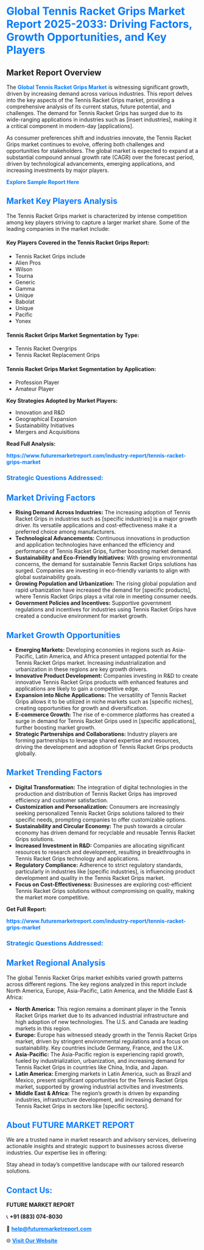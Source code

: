 <h1 style="color: #007BFF;">Global Tennis Racket Grips Market Report 2025-2033: Driving Factors, Growth Opportunities, and Key Players</h1>

<section id="overview">
<h2>Market Report Overview</h2>
<p>The <a href="https://www.futuremarketreport.com/industry-report/tennis-racket-grips-market" style="color: #007BFF; text-decoration: none;"><strong>Global Tennis Racket Grips Market</strong></a> is witnessing significant growth, driven by increasing demand across various industries. This report delves into the key aspects of the Tennis Racket Grips market, providing a comprehensive analysis of its current status, future potential, and challenges. The demand for Tennis Racket Grips has surged due to its wide-ranging applications in industries such as [insert industries], making it a critical component in modern-day [applications].</p>
<p>As consumer preferences shift and industries innovate, the Tennis Racket Grips market continues to evolve, offering both challenges and opportunities for stakeholders. The global market is expected to expand at a substantial compound annual growth rate (CAGR) over the forecast period, driven by technological advancements, emerging applications, and increasing investments by major players.</p>
</section>

<section id="overview">
<p><a href="https://www.futuremarketreport.com/request-sample/reportId=101009" style="color: #007BFF; text-decoration: none;"><strong>Explore Sample Report Here</strong></a></p>
</section>

<section id="key-players">
<h2 style="color: #007BFF;">Market Key Players Analysis</h2>
<p>The Tennis Racket Grips market is characterized by intense competition among key players striving to capture a larger market share. Some of the leading companies in the market include:</p>
<h4>Key Players Covered in the Tennis Racket Grips Report:</h4>
<ul><li>Tennis Racket Grips include</li><li>Alien Pros</li><li>Wilson</li><li>Tourna</li><li>Generic</li><li>Gamma</li><li>Unique</li><li>Babolat</li><li>Unique</li><li>Pacific</li><li>Yonex</li></ul>
<h4>Tennis Racket Grips Market Segmentation by Type:</h4>
<ul><li>Tennis Racket Overgrips</li><li>Tennis Racket Replacement Grips</li></ul>

<h4>Tennis Racket Grips Market Segmentation by Application:</h4>
<ul><li>Profession Player</li><li>Amateur Player</li></ul>
<p><strong>Key Strategies Adopted by Market Players:</strong></p>
<ul>
<li>Innovation and R&D</li>
<li>Geographical Expansion</li>
<li>Sustainability Initiatives</li>
<li>Mergers and Acquisitions</li>
</ul>
</section>

<section>
<p><strong>Read Full Analysis: </strong></p><a href="https://www.futuremarketreport.com/industry-report/tennis-racket-grips-market" style="color: #007BFF; text-decoration: none;"><strong>https://www.futuremarketreport.com/industry-report/tennis-racket-grips-market</strong></a>
<h3 style="color: #007BFF;">Strategic Questions Addressed:</h3>
</section>

<section id="driving-factors">
<h2 style="color: #007BFF;">Market Driving Factors</h2>
<ul>
<li><strong>Rising Demand Across Industries:</strong> The increasing adoption of Tennis Racket Grips in industries such as [specific industries] is a major growth driver. Its versatile applications and cost-effectiveness make it a preferred choice among manufacturers.</li>
<li><strong>Technological Advancements:</strong> Continuous innovations in production and application technologies have enhanced the efficiency and performance of Tennis Racket Grips, further boosting market demand.</li>
<li><strong>Sustainability and Eco-Friendly Initiatives:</strong> With growing environmental concerns, the demand for sustainable Tennis Racket Grips solutions has surged. Companies are investing in eco-friendly variants to align with global sustainability goals.</li>
<li><strong>Growing Population and Urbanization:</strong> The rising global population and rapid urbanization have increased the demand for [specific products], where Tennis Racket Grips plays a vital role in meeting consumer needs.</li>
<li><strong>Government Policies and Incentives:</strong> Supportive government regulations and incentives for industries using Tennis Racket Grips have created a conducive environment for market growth.</li>
</ul>
</section>

<section id="growth-opportunities">
<h2 style="color: #007BFF;">Market Growth Opportunities</h2>
<ul>
<li><strong>Emerging Markets:</strong> Developing economies in regions such as Asia-Pacific, Latin America, and Africa present untapped potential for the Tennis Racket Grips market. Increasing industrialization and urbanization in these regions are key growth drivers.</li>
<li><strong>Innovative Product Development:</strong> Companies investing in R&D to create innovative Tennis Racket Grips products with enhanced features and applications are likely to gain a competitive edge.</li>
<li><strong>Expansion into Niche Applications:</strong> The versatility of Tennis Racket Grips allows it to be utilized in niche markets such as [specific niches], creating opportunities for growth and diversification.</li>
<li><strong>E-commerce Growth:</strong> The rise of e-commerce platforms has created a surge in demand for Tennis Racket Grips used in [specific applications], further boosting market growth.</li>
<li><strong>Strategic Partnerships and Collaborations:</strong> Industry players are forming partnerships to leverage shared expertise and resources, driving the development and adoption of Tennis Racket Grips products globally.</li>
</ul>
</section>

<section id="trending-factors">
<h2 style="color: #007BFF;">Market Trending Factors</h2>
<ul>
<li><strong>Digital Transformation:</strong> The integration of digital technologies in the production and distribution of Tennis Racket Grips has improved efficiency and customer satisfaction.</li>
<li><strong>Customization and Personalization:</strong> Consumers are increasingly seeking personalized Tennis Racket Grips solutions tailored to their specific needs, prompting companies to offer customizable options.</li>
<li><strong>Sustainability and Circular Economy:</strong> The push towards a circular economy has driven demand for recyclable and reusable Tennis Racket Grips solutions.</li>
<li><strong>Increased Investment in R&D:</strong> Companies are allocating significant resources to research and development, resulting in breakthroughs in Tennis Racket Grips technology and applications.</li>
<li><strong>Regulatory Compliance:</strong> Adherence to strict regulatory standards, particularly in industries like [specific industries], is influencing product development and quality in the Tennis Racket Grips market.</li>
<li><strong>Focus on Cost-Effectiveness:</strong> Businesses are exploring cost-efficient Tennis Racket Grips solutions without compromising on quality, making the market more competitive.</li>
</ul>
</section>

<section>
<p><strong>Get Full Report: </strong></p><a href="https://www.futuremarketreport.com/industry-report/tennis-racket-grips-market" style="color: #007BFF; text-decoration: none;"><strong>https://www.futuremarketreport.com/industry-report/tennis-racket-grips-market</strong></a>
<h3 style="color: #007BFF;">Strategic Questions Addressed:</h3>
</section>


<section id="regional-analysis">
<h2 style="color: #007BFF;">Market Regional Analysis</h2>
<p>The global Tennis Racket Grips market exhibits varied growth patterns across different regions. The key regions analyzed in this report include North America, Europe, Asia-Pacific, Latin America, and the Middle East & Africa:</p>
<ul>
<li><strong>North America:</strong> This region remains a dominant player in the Tennis Racket Grips market due to its advanced industrial infrastructure and high adoption of new technologies. The U.S. and Canada are leading markets in this region.</li>
<li><strong>Europe:</strong> Europe has witnessed steady growth in the Tennis Racket Grips market, driven by stringent environmental regulations and a focus on sustainability. Key countries include Germany, France, and the U.K.</li>
<li><strong>Asia-Pacific:</strong> The Asia-Pacific region is experiencing rapid growth, fueled by industrialization, urbanization, and increasing demand for Tennis Racket Grips in countries like China, India, and Japan.</li>
<li><strong>Latin America:</strong> Emerging markets in Latin America, such as Brazil and Mexico, present significant opportunities for the Tennis Racket Grips market, supported by growing industrial activities and investments.</li>
<li><strong>Middle East & Africa:</strong> The region’s growth is driven by expanding industries, infrastructure development, and increasing demand for Tennis Racket Grips in sectors like [specific sectors].</li>
</ul>
</section>

<footer>
<h2 style="color: #007BFF;">About FUTURE MARKET REPORT</h2>
<p>We are a trusted name in market research and advisory services, delivering actionable insights and strategic support to businesses across diverse industries. Our expertise lies in offering:</p>

<p>Stay ahead in today’s competitive landscape with our tailored research solutions.</p>

<h2 style="color: #007BFF;">Contact Us:</h2>
<p><strong>FUTURE MARKET REPORT</strong></p>
<p>📞 <strong>+91 (883) 074-8030</strong></p>
<p>📧 <strong><a href="mailto:help@futuremarketreport.com" style="color: #007BFF;">help@futuremarketreport.com</a></strong></p>
<p>🌐 <strong><a href="https://www.futuremarketreport.com/" style="color: #007BFF;">Visit Our Website</a></strong></p>
</footer>